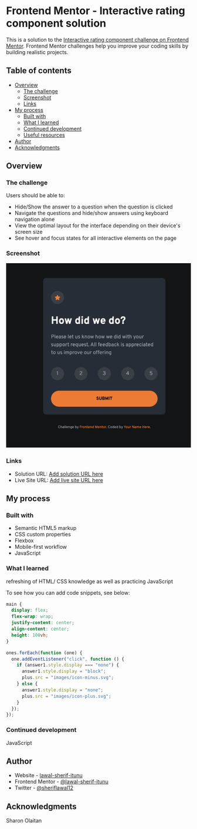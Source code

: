 # Frontend Mentor - Interactive rating component solution

This is a solution to the [Interactive rating component challenge on Frontend Mentor](https://www.frontendmentor.io/challenges/interactive-rating-component-koxpeBUmI). Frontend Mentor challenges help you improve your coding skills by building realistic projects.

## Table of contents

- [Overview](#overview)
  - [The challenge](#the-challenge)
  - [Screenshot](#screenshot)
  - [Links](#links)
- [My process](#my-process)
  - [Built with](#built-with)
  - [What I learned](#what-i-learned)
  - [Continued development](#continued-development)
  - [Useful resources](#useful-resources)
- [Author](#author)
- [Acknowledgments](#acknowledgments)

## Overview

### The challenge

Users should be able to:

- Hide/Show the answer to a question when the question is clicked
- Navigate the questions and hide/show answers using keyboard navigation alone
- View the optimal layout for the interface depending on their device's screen size
- See hover and focus states for all interactive elements on the page

### Screenshot

![preview](images/screenshot.png)

### Links

- Solution URL: [Add solution URL here](https://github.com/lawal-sherif-itunu/interactive-rating-component)
- Live Site URL: [Add live site URL here](https://lawal-sherif-itunu.github.io/interactive-rating-component/)

## My process

### Built with

- Semantic HTML5 markup
- CSS custom properties
- Flexbox
- Mobile-first workflow
- JavaScript

### What I learned

refreshing of HTML/ CSS knowledge as well as practicing JavaScript

To see how you can add code snippets, see below:

```css
main {
  display: flex;
  flex-wrap: wrap;
  justify-content: center;
  align-content: center;
  height: 100vh;
}
```

```js
ones.forEach(function (one) {
  one.addEventListener("click", function () {
    if (answer1.style.display === "none") {
      answer1.style.display = "block";
      plus.src = "images/icon-minus.svg";
    } else {
      answer1.style.display = "none";
      plus.src = "images/icon-plus.svg";
    }
  });
});
```

### Continued development

JavaScript

## Author

- Website - [lawal-sherif-itunu](https://github.com/lawal-sherif-itunu)
- Frontend Mentor - [@lawal-sherif-itunu](https://www.frontendmentor.io/profile/lawal-sherif-itunu)
- Twitter - [@sheriflawal12](https://x.com/SherifLawal12)

## Acknowledgments

Sharon Olaitan
